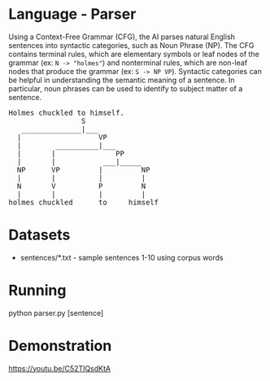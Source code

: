 # Language - Parser 
Using a Context-Free Grammar (CFG), the AI parses natural English sentences into syntactic categories, such as Noun Phrase (NP). The CFG contains terminal rules, which are elementary symbols or leaf nodes of the grammar (ex: `N -> "holmes"`) and nonterminal rules, which are non-leaf nodes that produce the grammar (ex: `S -> NP VP`). Syntactic categories can be helpful in understanding the semantic meaning of a sentence. In particular, noun phrases can be used to identify to subject matter of a sentence.  

<pre>
Holmes chuckled to himself. 
                 S                 
   ______________|___                 
  |                  VP              
  |        __________|___              
  |       |              PP          
  |       |           ___|_____        
  NP      VP         |         NP     
  |       |          |         |       
  N       V          P         N   
  |       |          |         |     
holmes chuckled      to     himself  
</pre>

# Datasets
* sentences/*.txt - sample sentences 1-10 using corpus words 

# Running
python parser.py [sentence]

# Demonstration
https://youtu.be/C52TIQsdKtA
